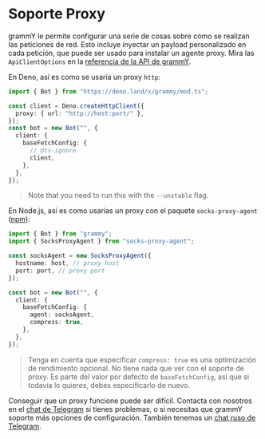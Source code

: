 # Soporte Proxy

grammY le permite configurar una serie de cosas sobre cómo se realizan las peticiones de red.
Esto incluye inyectar un payload personalizado en cada petición, que puede ser usado para instalar un agente proxy.
Mira las `ApiClientOptions` en la [referencia de la API de grammY](/ref/core/apiclientoptions).

En Deno, así es como se usaría un proxy `http`:

```ts
import { Bot } from "https://deno.land/x/grammy/mod.ts";

const client = Deno.createHttpClient({
  proxy: { url: "http://host:port/" },
});
const bot = new Bot("", {
  client: {
    baseFetchConfig: {
      // @ts-ignore
      client,
    },
  },
});
```

> Note that you need to run this with the `--unstable` flag.

En Node.js, así es como usarías un proxy con el paquete `socks-proxy-agent` ([npm](https://www.npmjs.com/package/socks-proxy-agent)):

```ts
import { Bot } from "grammy";
import { SocksProxyAgent } from "socks-proxy-agent";

const socksAgent = new SocksProxyAgent({
  hostname: host, // proxy host
  port: port, // proxy port
});

const bot = new Bot("", {
  client: {
    baseFetchConfig: {
      agent: socksAgent,
      compress: true,
    },
  },
});
```

> Tenga en cuenta que especificar `compress: true` es una optimización de rendimiento opcional.
> No tiene nada que ver con el soporte de proxy.
> Es parte del valor por defecto de `baseFetchConfig`, así que si todavía lo quieres, debes especificarlo de nuevo.

Conseguir que un proxy funcione puede ser difícil.
Contacta con nosotros en el [chat de Telegram](https://t.me/grammyjs) si tienes problemas, o si necesitas que grammY soporte más opciones de configuración.
También tenemos un [chat ruso de Telegram](https://t.me/grammyjs_ru).
